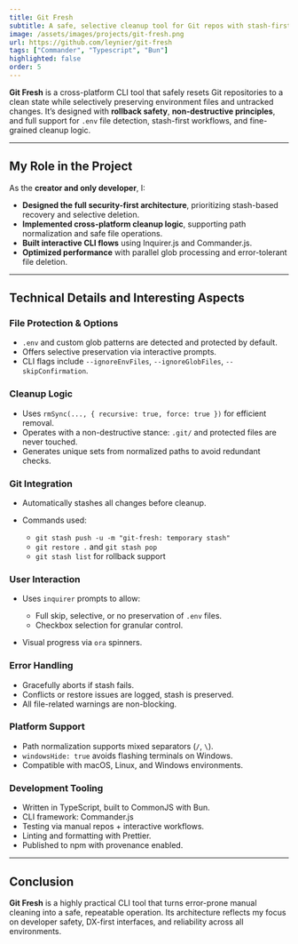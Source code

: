 ```yaml
---
title: Git Fresh
subtitle: A safe, selective cleanup tool for Git repos with stash-first protection and cross-platform support
image: /assets/images/projects/git-fresh.png
url: https://github.com/leynier/git-fresh
tags: ["Commander", "Typescript", "Bun"]
highlighted: false
order: 5
---
```


**Git Fresh** is a cross-platform CLI tool that safely resets Git repositories to a clean state while selectively preserving environment files and untracked changes. It’s designed with **rollback safety**, **non-destructive principles**, and full support for `.env` file detection, stash-first workflows, and fine-grained cleanup logic.

---

## My Role in the Project

As the **creator and only developer**, I:

* **Designed the full security-first architecture**, prioritizing stash-based recovery and selective deletion.
* **Implemented cross-platform cleanup logic**, supporting path normalization and safe file operations.
* **Built interactive CLI flows** using Inquirer.js and Commander.js.
* **Optimized performance** with parallel glob processing and error-tolerant file deletion.

---

## Technical Details and Interesting Aspects

### File Protection & Options

* `.env` and custom glob patterns are detected and protected by default.
* Offers selective preservation via interactive prompts.
* CLI flags include `--ignoreEnvFiles`, `--ignoreGlobFiles`, `--skipConfirmation`.

### Cleanup Logic

* Uses `rmSync(..., { recursive: true, force: true })` for efficient removal.
* Operates with a non-destructive stance: `.git/` and protected files are never touched.
* Generates unique sets from normalized paths to avoid redundant checks.

### Git Integration

* Automatically stashes all changes before cleanup.
* Commands used:

  * `git stash push -u -m "git-fresh: temporary stash"`
  * `git restore .` and `git stash pop`
  * `git stash list` for rollback support

### User Interaction

* Uses `inquirer` prompts to allow:

  * Full skip, selective, or no preservation of `.env` files.
  * Checkbox selection for granular control.
* Visual progress via `ora` spinners.

### Error Handling

* Gracefully aborts if stash fails.
* Conflicts or restore issues are logged, stash is preserved.
* All file-related warnings are non-blocking.

### Platform Support

* Path normalization supports mixed separators (`/`, `\`).
* `windowsHide: true` avoids flashing terminals on Windows.
* Compatible with macOS, Linux, and Windows environments.

### Development Tooling

* Written in TypeScript, built to CommonJS with Bun.
* CLI framework: Commander.js
* Testing via manual repos + interactive workflows.
* Linting and formatting with Prettier.
* Published to npm with provenance enabled.

---

## Conclusion

**Git Fresh** is a highly practical CLI tool that turns error-prone manual cleaning into a safe, repeatable operation. Its architecture reflects my focus on developer safety, DX-first interfaces, and reliability across all environments.
